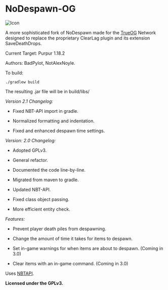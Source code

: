 # NoDespawn-OG

![Icon](https://github.com/NotAlexNoyle/NoDespawn-OG/blob/main/assets/nodespawn-og-logo.png?raw=true)

A more sophisticated fork of NoDespawn made for the [TrueOG](https://true-og.net/) Network designed to replace the proprietary ClearLag plugin and its extension SaveDeathDrops.

Current Target: Purpur 1.18.2

Authors: BadPylot, NotAlexNoyle.

To build:

`./gradlew build`

The resulting .jar file will be in build/libs/

*Version 2.1 Changelog:*

- Fixed NBT-API import in gradle.

- Normalized formatting and indentation.

- Fixed and enhanced despawn time settings.

*Version: 2.0 Changelog:*

- Adopted GPLv3.

- General refactor.

- Documented the code line-by-line.

- Migrated from maven to gradle.

- Updated NBT-API.

- Fixed class object passing.

- More efficient entity check.

*Features:*

- Prevent player death piles from despawning.

- Change the amount of time it takes for items to despawn.

- Set in-game warnings for when items are about to despawn. (Coming in 3.0)

- Clear items with an in-game command. (Coming in 3.0)

Uses [NBTAPI](https://github.com/tr7zw/Item-NBT-API).

**Licensed under the GPLv3.**
